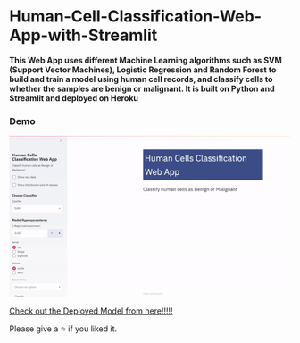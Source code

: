 # Human-Cell-Classification-Web-App-with-Streamlit

**This Web App uses different Machine Learning algorithms such as SVM (Support Vector Machines), Logistic Regression and Random Forest to build and train a model using human cell records, and classify cells to whether the samples are benign or malignant. It is built on Python and Streamlit and deployed on Heroku**

### Demo 

![](readme_resources/Streamlit-Web-App.gif)

[Check out the Deployed Model from here!!!!!](https://human-cell-classification.herokuapp.com/)

Please give a ⭐ if you liked it.
